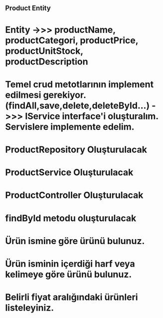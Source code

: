 ## Product Entity
# Entity ->>> productName, productCategori, productPrice, productUnitStock, productDescription
# Temel crud metotlarının implement edilmesi gerekiyor.(findAll,save,delete,deleteById...) ->>> IService interface'i oluşturalım. Servislere implemente edelim.

# ProductRepository Oluşturulacak
# ProductService Oluşturulacak
# ProductController Oluşturulacak

# findById metodu oluşturulacak

# Ürün ismine göre ürünü bulunuz.
# Ürün isminin içerdiği harf veya kelimeye göre ürünü bulunuz.
# Belirli fiyat aralığındaki ürünleri listeleyiniz.